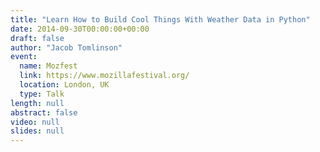 ```yaml
---
title: "Learn How to Build Cool Things With Weather Data in Python"
date: 2014-09-30T00:00:00+00:00
draft: false
author: "Jacob Tomlinson"
event:
  name: Mozfest
  link: https://www.mozillafestival.org/
  location: London, UK
  type: Talk
length: null
abstract: false
video: null
slides: null
---
```


